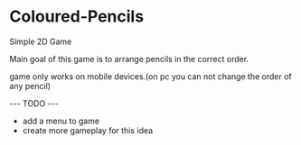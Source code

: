 Coloured-Pencils
================

Simple 2D Game

Main goal of this game is to arrange pencils in the correct order.

game only works on mobile devices.(on pc you can not change the order of any pencil)

--- TODO ---
* add a menu to game
* create more gameplay for this idea
